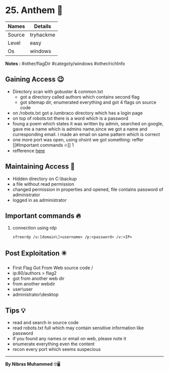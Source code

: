 # 25. Anthem 🧭
Names | Details
--------|-----
Source | tryhackme
Level | easy
Os | windows

**Notes :**
#other/flagDir
#categoty/windows 
#other/richInfo 


## Gaining Access 😉
- Directory scan with gobuster & common.txt
	- got a directory called authors which contains second flag
	- got sitemap dir, enumerated everything and got 4 flags on source code
- on /robots.txt got a /umbraco directory which has a login page
- on top of robots.txt there is a word which is a password
- foung a poem which states it was written by admin, searched on google, gave me a name which is admins name,since we got a name and curresponding email. i made an email on same pattern which is correct
- one more port was open, using ohsint we got something: reffer [[#Important commands 🔥]] 1
- refference [here]([https://book.hacktricks.xyz/pentesting/pentesting-rdp](https://book.hacktricks.xyz/pentesting/pentesting-rdp))

## Maintaining Access 🥷
- Hidden directory on C:\\backup
- a file without read permission
- changed permission in properties and opened, file contains password of administrator
- logged in as administrator


## Important commands 🔥
1. connection using rdp
	```
	xfreerdp /u:[domain\]<username> /p:<password> /v:<IP>
	```


## Post Exploitation ✴️
- First Flag Got From Web source code /
- ip:80/authors > flag2
- got from another web dir
- from another webdir
- user\\user
- administrator\\desktop
## Tips 💡
- read and search in source code
- read robots.txt full which may contain sensitive information like password
- if you found any names or email on web, please note it
- enumerate everything even the content
- recon every port which seems suspecious

--------------------------------
**By Nibras Muhammed** 🤓🖥️







